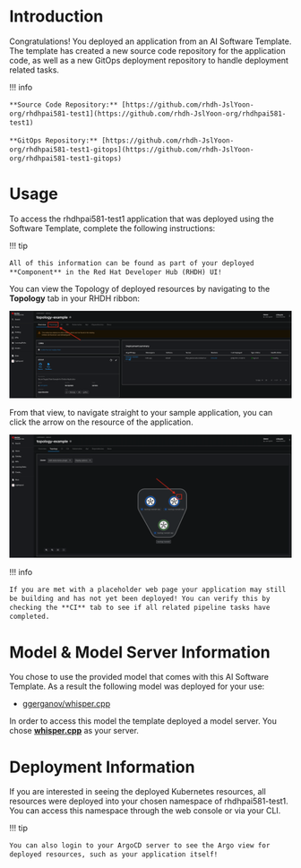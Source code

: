 # **Introduction**

Congratulations! You deployed an application from an AI Software Template. The template has created a new source code repository for the application code, as well as a new GitOps deployment repository to handle deployment related tasks.

!!! info

    **Source Code Repository:** [https://github.com/rhdh-JslYoon-org/rhdhpai581-test1](https://github.com/rhdh-JslYoon-org/rhdhpai581-test1)

    **GitOps Repository:** [https://github.com/rhdh-JslYoon-org/rhdhpai581-test1-gitops](https://github.com/rhdh-JslYoon-org/rhdhpai581-test1-gitops)

# **Usage**

To access the rhdhpai581-test1 application that was deployed using the Software Template, complete the following instructions:

!!! tip

    All of this information can be found as part of your deployed **Component** in the Red Hat Developer Hub (RHDH) UI!

You can view the Topology of deployed resources by navigating to the **Topology** tab in your RHDH ribbon:

![Topology Ribbon](./images/topology-ribbon.png)

From that view, to navigate straight to your sample application, you can click the arrow on the resource of the application.

![Topology View Application Link](./images/topology-app-link.png)

!!! info

    If you are met with a placeholder web page your application may still be building and has not yet been deployed! You can verify this by checking the **CI** tab to see if all related pipeline tasks have completed.

# **Model & Model Server Information**

You chose to use the provided model that comes with this AI Software Template. As a result the following model was deployed for your use:

- [ggerganov/whisper.cpp](https://huggingface.co/ggerganov/whisper.cpp)

In order to access this model the template deployed a model server. You chose **[whisper.cpp]( https://github.com/containers/ai-lab-recipes/tree/main/model_servers/whispercpp)** as your server.

# **Deployment Information**

If you are interested in seeing the deployed Kubernetes resources, all resources were deployed into your chosen namespace of rhdhpai581-test1. You can access this namespace through the web console or via your CLI.

!!! tip

    You can also login to your ArgoCD server to see the Argo view for deployed resources, such as your application itself!
